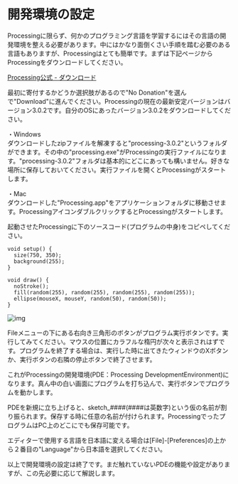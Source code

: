 # 開発環境の設定

Processingに限らず、何かのプログラミング言語を学習するにはその言語の開発環境を整える必要があります。中にはかなり面倒くさい手順を踏む必要のある言語もありますが、Processingはとても簡単です。まずは下記ページからProcessingをダウンロードしてください。

[Processing公式 - ダウンロード](https://www.processing.org/download/)

最初に寄付するかどうか選択肢があるので"No Donation"を選んで"Download"に進んでください。Processingの現在の最新安定バージョンはバージョン3.0.2です。自分のOSにあったバージョン3.0.2をダウンロードしてください。

・Windows<br/>
ダウンロードしたzipファイルを解凍すると"processing-3.0.2"というフォルダができます。その中の"processing.exe"がProcessingの実行ファイルになります。"processing-3.0.2"フォルダは基本的にどこにあっても構いません。好きな場所に保存しておいてください。実行ファイルを開くとProcessingがスタートします。

・Mac<br/>
ダウンロードした"Processing.app"をアプリケーションフォルダに移動させます。ProcessingアイコンダブルクリックするとProcessingがスタートします。

起動させたProcessingに下のソースコード(プログラムの中身)をコピペしてください。

```processing
void setup() {
  size(750, 350);
  background(255);
}

void draw() {
  noStroke();
  fill(random(255), random(255), random(255), random(255));
  ellipse(mouseX, mouseY, random(50), random(50));
}
```
![img](/image/Chapter0/editor.jpg)

Fileメニューの下にある右向き三角形のボタンがプログラム実行ボタンです。実行してみてください。マウスの位置にカラフルな楕円が次々と表示されはずです。プログラムを終了する場合は、実行した時に出てきたウィンドウのXボタンか、実行ボタンの右隣の停止ボタンで終了させます。

これがProcessingの開発環境(PDE：Processing DevelopmentEnvironment)になります。真ん中の白い画面にプログラムを打ち込んで、実行ボタンでプログラムを動かします。

PDEを新規に立ち上げると、sketch_####(####は英数字)という仮の名前が割り振られます。保存する時に任意の名前が付けられます。ProcessingでったプログラムはPC上のどこにでも保存可能です。

エディターで使用する言語を日本語に変える場合は[File]-[Preferences]の上から２番目の"Language"から日本語を選択してください。

以上で開発環境の設定は終了です。まだ触れていないPDEの機能や設定がありますが、この先必要に応じて解説します。
